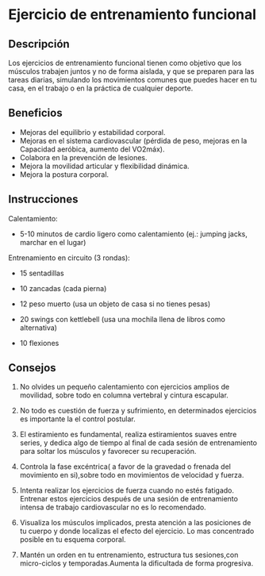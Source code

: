 # Ejercicio de entrenamiento funcional

## Descripción

Los ejercicios de entrenamiento funcional tienen como objetivo que los músculos trabajen juntos y no de forma aislada, y que se preparen para las tareas diarias, simulando los movimientos comunes que puedes hacer en tu casa, en el trabajo o en la práctica de cualquier deporte.

## Beneficios

- Mejoras del equilibrio y estabilidad corporal.
- Mejoras en el sistema cardiovascular (pérdida de peso, mejoras en la Capacidad aeróbica, aumento del VO2máx).
- Colabora en la prevención de lesiones.
- Mejora la movilidad articular y flexibilidad dinámica.
- Mejora la postura corporal.

## Instrucciones

Calentamiento:

- 5-10 minutos de cardio ligero como calentamiento
(ej.: jumping jacks, marchar en el lugar)

Entrenamiento en circuito (3 rondas):

- 15 sentadillas

- 10 zancadas (cada pierna)

- 12 peso muerto (usa un objeto de casa si no tienes pesas)

- 20 swings con kettlebell (usa una mochila llena de libros como alternativa)

- 10 flexiones

## Consejos

1. No olvides un pequeño calentamiento con ejercicios amplios de movilidad, sobre todo en columna vertebral y cintura escapular.

2. No todo es cuestión de fuerza y sufrimiento, en determinados ejercicios es importante la el control postular.

3. El estiramiento es fundamental, realiza estiramientos suaves entre series, y dedica algo de tiempo al final de cada sesión de entrenamiento para soltar los músculos y favorecer su recuperación.

4. Controla la fase excéntrica( a favor de la gravedad o frenada del movimiento en si),sobre todo en movimientos de velocidad y fuerza.

5. Intenta realizar los ejercicios de fuerza cuando no estés fatigado. Entrenar estos ejercicios después de una sesión de entrenamiento intensa de trabajo cardiovascular no es lo recomendado.

6. Visualiza los músculos implicados, presta atención a las posiciones de tu cuerpo y donde localizas el efecto del ejercicio. Lo mas concentrado posible en tu esquema corporal.

7. Mantén un orden en tu entrenamiento, estructura tus sesiones,con micro-ciclos y temporadas.Aumenta la dificultada de forma progresiva.
